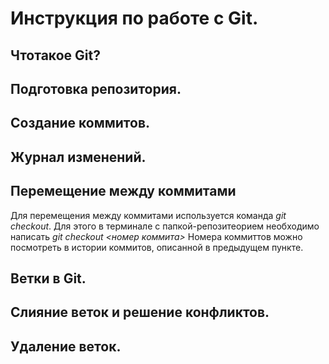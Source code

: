 # Инструкция по работе с Git.

## Чтотакое Git?

## Подготовка репозитория. 

## Создание коммитов.

## Журнал изменений.

## Перемещение между коммитами
Для перемещения между коммитами используется команда *git checkout*. Для этого в терминале с папкой-репозитеорием необходимо написать *git checkout <номер коммита>* Номера коммиттов можно посмотреть в истории коммитов, описанной в предыдущем пункте.

## Ветки в Git.

## Слияние веток и решение конфликтов.

## Удаление веток.